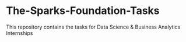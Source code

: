 # The-Sparks-Foundation-Tasks
This repository contains the tasks for Data Science &amp; Business Analytics Internships
